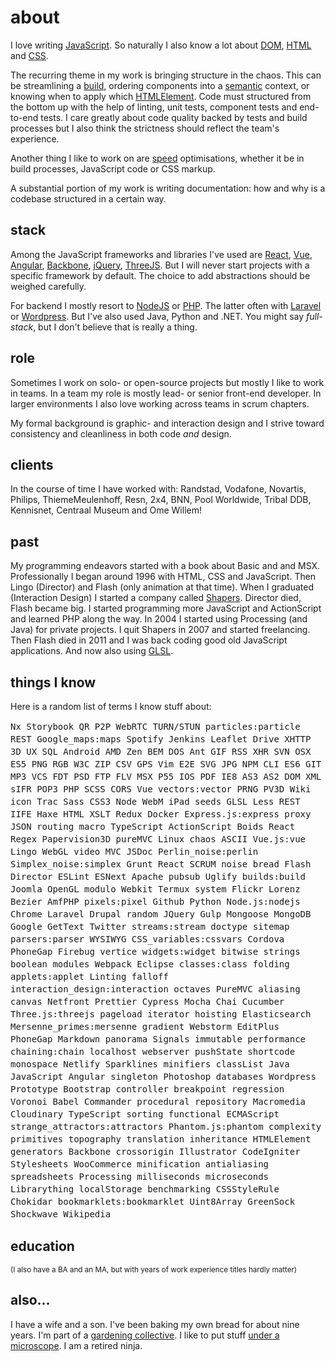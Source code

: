<!--
  date: 2007-01-04
  modified: 2022-05-11
  slug: about
  type: page
  description: I love writing JavaScript. So naturally I know a lot about: DOM, HTML and CSS. Streamlining build processes is also one of my favorite pasttimes.
-->

# about

I love writing [JavaScript](/search/javascript). So naturally I also know a lot about [DOM](/search/dom), [HTML](/search/html) and [CSS](/search/css).

The recurring theme in my work is bringing structure in the chaos. This can be streamlining a [build](/search/build), ordering components into a [semantic](/search/semantic) context, or knowing when to apply which [HTMLElement](/search/HTMLElement). Code must structured from the bottom up with the help of linting, unit tests, component tests and end-to-end tests.
I care greatly about code quality backed by tests and build processes but I also think the strictness should reflect the team's experience.

Another thing I like to work on are [speed](/search/speed) optimisations, whether it be in build processes, JavaScript code or CSS markup.

A substantial portion of my work is writing documentation: how and why is a codebase structured in a certain way.

## stack

Among the JavaScript frameworks and libraries I've used are [React](/search/react), [Vue](/search/vue), [Angular](/search/angular), [Backbone](/search/backbone), [jQuery](/search/jquery), [ThreeJS](/search/threejs). But I will never start projects with a specific framework by default. The choice to add abstractions should be weighed carefully.

For backend I mostly resort to [NodeJS](/search/node) or [PHP](/search/php). The latter often with [Laravel](/search/laravel) or [Wordpress](/search/wordpress). But I've also used Java, Python and .NET. You might say *full-stack*, but I don't believe that is really a thing.

## role

Sometimes I work on solo- or open-source projects but mostly I like to work in teams. 
In a team my role is mostly lead- or senior front-end developer. 
In larger environments I also love working across teams in scrum chapters.

My formal background is graphic- and interaction design and I strive toward consistency and cleanliness in both code *and* design.

## clients

In the course of time I have worked with: Randstad, Vodafone, Novartis, Philips, ThiemeMeulenhoff, Resn, 2x4, BNN, Pool Worldwide, Tribal DDB, Kennisnet, Centraal Museum and Ome Willem!

<!--
## ethics

There is work that I've done in the past that I would no longer take on today.
I no longer do hardcore commercial work; I will not help sell products nobody needs. I will *not* work for (most) banks or insurance companies. I will not work on anything bitcoin related. 
Everybody is responsible. You cannot be responsible for everything but you should at least try.
--><!-- ; nothing is in vain when you're part of a chaotic system -->

## past

My programming endeavors started with a book about Basic and and MSX.
Professionally I began around 1996 with HTML, CSS and JavaScript. Then Lingo (Director) and Flash (only animation at that time).
When I graduated (Interaction Design) I started a company called [Shapers](https://shapers.nl). Director died, Flash became big. I started programming more JavaScript and ActionScript and learned PHP along the way.
In 2004 I started using Processing (and Java) for private projects.
I quit Shapers in 2007 and started freelancing.
Then Flash died in 2011 and I was back coding good old JavaScript applications. And now also using [GLSL](/search/GLSL).

## things I know

Here is a random list of terms I know stuff about: 
<div data-terms style="font-family:'Source Code Pro',monospace;font-size:0.875rem;line-height:1.25rem;">Nx Storybook QR P2P WebRTC TURN/STUN particles:particle REST Google_maps:maps Spotify Jenkins Leaflet Drive XHTTP 3D UX SQL Android AMD Zen BEM DOS Ant GIF RSS XHR SVN OSX ES5 PNG RGB W3C ZIP CSV GPS Vim E2E SVG JPG NPM CLI ES6 GIT MP3 VCS FDT PSD FTP FLV MSX P55 IOS PDF IE8 AS3 AS2 DOM XML sIFR POP3 PHP SCSS CORS Vue vectors:vector PRNG PV3D Wiki icon Trac Sass CSS3 Node WebM iPad seeds GLSL Less REST IIFE Haxe HTML XSLT Redux Docker Express.js:express proxy JSON routing macro TypeScript ActionScript Boids React Regex Papervision3D pureMVC Linux chaos ASCII Vue.js:vue Lingo WebGL video MVC JSDoc Perlin_noise:perlin Simplex_noise:simplex Grunt React SCRUM noise bread Flash Director ESLint ESNext Apache pubsub Uglify builds:build Joomla OpenGL modulo Webkit Termux system Flickr Lorenz Bezier AmfPHP pixels:pixel Github Python Node.js:nodejs Chrome Laravel Drupal random JQuery Gulp Mongoose MongoDB Google GetText Twitter streams:stream doctype sitemap parsers:parser WYSIWYG CSS_variables:cssvars Cordova PhoneGap Firebug vertice widgets:widget bitwise strings boolean modules Webpack Eclipse classes:class folding applets:applet Linting falloff interaction_design:interaction octaves PureMVC aliasing canvas Netfront Prettier Cypress Mocha Chai Cucumber Three.js:threejs pageload iterator hoisting Elasticsearch Mersenne_primes:mersenne gradient Webstorm EditPlus PhoneGap Markdown panorama Signals immutable performance chaining:chain localhost webserver pushState shortcode monospace Netlify Sparklines minifiers classList Java JavaScript Angular singleton Photoshop databases Wordpress Prototype Bootstrap controller breakpoint regression Voronoi Babel Commander procedural repository Macromedia Cloudinary TypeScript sorting functional ECMAScript strange_attractors:attractors Phantom.js:phantom complexity primitives topography translation inheritance HTMLElement generators Backbone crossorigin Illustrator CodeIgniter Stylesheets WooCommerce minification antialiasing spreadsheets Processing milliseconds microseconds Librarything localStorage benchmarking CSSStyleRule Chokidar bookmarklets:bookmarklet Uint8Array GreenSock Shockwave Wikipedia</div> 

## education

<small>(I also have a BA and an MA, but with <span data-from="1997-01-01"></span> years of work experience titles hardly matter)</small>

## also...

I have a wife and a son. I've been baking my own bread for about <span data-from="2015-04-04">nine</span> years. I'm part of a [gardening collective](https://www.icanchangetheworldwithmytwohands.nl). I like to put stuff [under a microscope](https://vimeo.com/showcase/9363359). I am a retired ninja.
